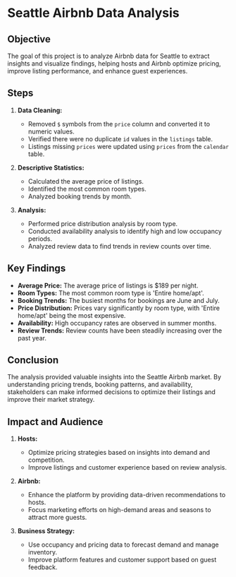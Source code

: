 # Seattle Airbnb Data Analysis

## Objective

The goal of this project is to analyze Airbnb data for Seattle to extract insights and visualize findings, helping hosts and Airbnb optimize pricing, improve listing performance, and enhance guest experiences.

## Steps

1. **Data Cleaning:**
   - Removed `$` symbols from the `price` column and converted it to numeric values.
   - Verified there were no duplicate `id` values in the `listings` table.
   - Listings missing `prices` were updated using `prices` from the `calendar` table.

2. **Descriptive Statistics:**
   - Calculated the average price of listings.
   - Identified the most common room types.
   - Analyzed booking trends by month.

3. **Analysis:**
   - Performed price distribution analysis by room type.
   - Conducted availability analysis to identify high and low occupancy periods.
   - Analyzed review data to find trends in review counts over time.

## Key Findings

- **Average Price:** The average price of listings is $189 per night.
- **Room Types:** The most common room type is 'Entire home/apt'.
- **Booking Trends:** The busiest months for bookings are June and July.
- **Price Distribution:** Prices vary significantly by room type, with 'Entire home/apt' being the most expensive.
- **Availability:** High occupancy rates are observed in summer months.
- **Review Trends:** Review counts have been steadily increasing over the past year.

## Conclusion

The analysis provided valuable insights into the Seattle Airbnb market. By understanding pricing trends, booking patterns, and availability, stakeholders can make informed decisions to optimize their listings and improve their market strategy.

## Impact and Audience

1. **Hosts:**
   - Optimize pricing strategies based on insights into demand and competition.
   - Improve listings and customer experience based on review analysis.

2. **Airbnb:**
   - Enhance the platform by providing data-driven recommendations to hosts.
   - Focus marketing efforts on high-demand areas and seasons to attract more guests.

3. **Business Strategy:**
   - Use occupancy and pricing data to forecast demand and manage inventory.
   - Improve platform features and customer support based on guest feedback.
